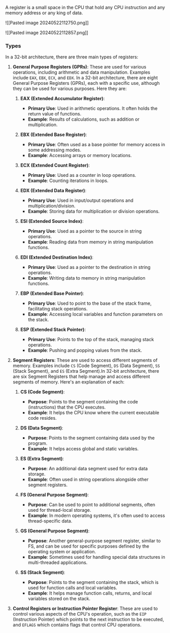 
A register is a small space in the CPU that hold any CPU instruction and any memory address or any king of data.

![[Pasted image 20240522112750.png]]

![[Pasted image 20240522112857.png]]

### Types

In a 32-bit architecture, there are three main types of registers:

1. **General Purpose Registers (GPRs)**: These are used for various operations, including arithmetic and data manipulation. Examples include `EAX`, `EBX`, `ECX`, and `EDX`. In a 32-bit architecture, there are eight General Purpose Registers (GPRs), each with a specific use, although they can be used for various purposes. Here they are:

	1. **EAX (Extended Accumulator Register)**:
	    
	    - **Primary Use**: Used in arithmetic operations. It often holds the return value of functions.
	    - **Example**: Results of calculations, such as addition or multiplication.
	2. **EBX (Extended Base Register)**:
	    
	    - **Primary Use**: Often used as a base pointer for memory access in some addressing modes.
	    - **Example**: Accessing arrays or memory locations.
	3. **ECX (Extended Count Register)**:
	    
	    - **Primary Use**: Used as a counter in loop operations.
	    - **Example**: Counting iterations in loops.
	4. **EDX (Extended Data Register)**:
	    
	    - **Primary Use**: Used in input/output operations and multiplication/division.
	    - **Example**: Storing data for multiplication or division operations.
	5. **ESI (Extended Source Index)**:
	    
	    - **Primary Use**: Used as a pointer to the source in string operations.
	    - **Example**: Reading data from memory in string manipulation functions.
	6. **EDI (Extended Destination Index)**:
	    
	    - **Primary Use**: Used as a pointer to the destination in string operations.
	    - **Example**: Writing data to memory in string manipulation functions.
	7. **EBP (Extended Base Pointer)**:
	    
	    - **Primary Use**: Used to point to the base of the stack frame, facilitating stack operations.
	    - **Example**: Accessing local variables and function parameters on the stack.
	8. **ESP (Extended Stack Pointer)**:
	    
	    - **Primary Use**: Points to the top of the stack, managing stack operations.
	    - **Example**: Pushing and popping values from the stack.
		 
	 
    
2. **Segment Registers**: These are used to access different segments of memory. Examples include `CS` (Code Segment), `DS` (Data Segment), `SS` (Stack Segment), and `ES` (Extra Segment).In 32-bit architecture, there are six Segment Registers that help manage and access different segments of memory. Here's an explanation of each:

	1. **CS (Code Segment)**:
	    
	    - **Purpose**: Points to the segment containing the code (instructions) that the CPU executes.
	    - **Example**: It helps the CPU know where the current executable code resides.
	2. **DS (Data Segment)**:
	    
	    - **Purpose**: Points to the segment containing data used by the program.
	    - **Example**: It helps access global and static variables.
	3. **ES (Extra Segment)**:
	    
	    - **Purpose**: An additional data segment used for extra data storage.
	    - **Example**: Often used in string operations alongside other segment registers.
	4. **FS (General Purpose Segment)**:
	    
	    - **Purpose**: Can be used to point to additional segments, often used for thread-local storage.
	    - **Example**: In modern operating systems, it's often used to access thread-specific data.
	5. **GS (General Purpose Segment)**:
	    
	    - **Purpose**: Another general-purpose segment register, similar to FS, and can be used for specific purposes defined by the operating system or application.
	    - **Example**: Sometimes used for handling special data structures in multi-threaded applications.
	6. **SS (Stack Segment)**:
	    
	    - **Purpose**: Points to the segment containing the stack, which is used for function calls and local variables.
	    - **Example**: It helps manage function calls, returns, and local variables stored on the stack.
	    
1. **Control Registers or Instruction Pointer Register**: These are used to control various aspects of the CPU's operation, such as the `EIP` (Instruction Pointer) which points to the next instruction to be executed, and `EFLAGS` which contains flags that control CPU operations.